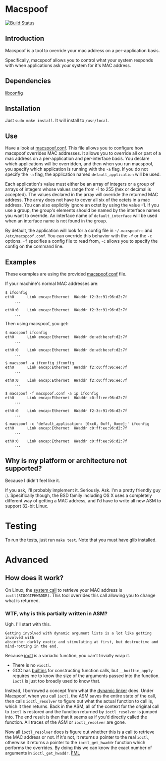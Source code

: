 Macspoof
========

[![Build Status](https://travis-ci.org/eatnumber1/macspoof.svg?branch=master)](https://travis-ci.org/eatnumber1/macspoof)

## Introduction
Macspoof is a tool to override your mac address on a per-application basis.

Specifically, macspoof allows you to control what your system responds with when
applications ask your system for it's MAC address.

## Dependencies
[libconfig][libconfig]

## Installation
Just `sudo make install`. It will install to `/usr/local`.

## Use
Have a look at [macspoof.conf][macspoof-conf]. This file allows you to configure
how macspoof overrides MAC addresses. It allows you to override all or part of a
mac address on a per-application and per-interface basis. You declare which
applications will be overridden, and then when you run macspoof, you specify
which application is running with the `-a` flag. If you do not specify the `-a`
flag, the application named `default_application` will be used.

Each application's value must either be an array of integers or a group of
arrays of integers whose values range from -1 to 255 (hex or decimal is
accepted). The values declared in the array will override the returned MAC
address. The array does not have to cover all six of the octets in a mac
address. You can also explicitly ignore an octet by using the value -1. If you
use a group, the group's elements should be named by the interface names you
want to override. An interface name of `default_interface` will be used when an
interface name is not found in the group.

By default, the application will look for a config file in `~/.macspoofrc` and
`/etc/macspoof.conf`. You can override this behavior with the `-f` or the `-c`
options. `-f` specifies a config file to read from, `-c` allows you to specify
the config on the command line.

## Examples
These examples are using the provided [macspoof.conf][macspoof-conf] file.

If your machine's normal MAC addresses are:

```
$ ifconfig
eth0      Link encap:Ethernet  HWaddr f2:3c:91:96:d2:7f
    ...

eth0:0    Link encap:Ethernet  HWaddr f2:3c:91:96:d2:7f
    ...
```

Then using macspoof, you get:

```
$ macspoof ifconfig
eth0      Link encap:Ethernet  HWaddr de:ad:be:ef:d2:7f
    ...

eth0:0    Link encap:Ethernet  HWaddr de:ad:be:ef:d2:7f
    ...
```

```
$ macspoof -a ifconfig ifconfig
eth0      Link encap:Ethernet  HWaddr f2:c0:ff:96:ee:7f
    ...

eth0:0    Link encap:Ethernet  HWaddr f2:c0:ff:96:ee:7f
    ...
```

```
$ macspoof -f macspoof.conf -a ip ifconfig
eth0      Link encap:Ethernet  HWaddr c0:ff:ee:96:d2:7f
    ...

eth0:0    Link encap:Ethernet  HWaddr f2:3c:91:96:d2:7f
    ...
```

```
$ macspoof -c 'default_application: [0xc0, 0xff, 0xee];' ifconfig
eth0      Link encap:Ethernet  HWaddr c0:ff:ee:96:d2:7f
    ...

eth0:0    Link encap:Ethernet  HWaddr c0:ff:ee:96:d2:7f
    ...
```

## Why is my platform or architecture not supported?
Because I didn't feel like it.

If you ask, I'll probably implement it. Seriously. Ask. I'm a pretty friendly
guy :). Specifically though, the BSD family including OS X uses a completely
different way of getting a MAC address, and I'd have to write all new ASM to
support 32-bit Linux.

# Testing
To run the tests, just run `make test`. Note that you must have glib installed.

# Advanced

## How does it work?
On Linux, the [system call][SIOCGIFHWADDR] to retrieve your MAC address is
`ioctl(SIOCGIFHWADDR)`. This tool overrides this call allowing you to change
what is returned.

### WTF, why is this partially written in ASM?
Ugh. I'll start with this.

    Getting involved with dynamic argument lists is a lot like getting involved with
    absinthe: darkly exotic and stimulating at first, but destructive and
    mind-rotting in the end.

Because [ioctl][ioctl] is a variadic function, you can't trivially wrap it.

 * There is no `vioctl`.
 * GCC has [builtins][GCC-call-construct] for constructing function calls, but
   `__builtin_apply` requires me to know the size of the arguments passed into
   the function. `ioctl` is just too broadly used to know that.

Instead, I borrowed a concept from what the [dynamic linker][dyld] does. Under
Macspoof, when you call `ioctl`, the ASM saves the entire state of the call,
then calls `ioctl_resolver` to figure out what the actual function to call is,
which it then returns. Back in the ASM, all of the context for the original call
to `ioctl` is restored and the function returned by `ioctl_resolver` is jumped
into. The end result is then that it seems as if you'd directly called the
function. All traces of the ASM or `ioctl_resolver` are gone.

Now all `ioctl_resolver` does is figure out whether this is a call to retrieve
the MAC address or not. If it's not, it returns a pointer to the real `ioctl`,
otherwise it returns a pointer to the `ioctl_get_hwaddr` function which performs
the overrides. By doing this we can know the exact number of arguments in
`ioctl_get_hwaddr`. [FML][FML]

[macspoof-conf]: https://github.com/eatnumber1/macspoof/blob/master/macspoof.conf
[libconfig]: http://www.hyperrealm.com/libconfig/
[FML]: http://www.fmylife.com/
[dyld]: http://en.wikipedia.org/wiki/Dynamic_linking
[GCC-call-construct]: http://gcc.gnu.org/onlinedocs/gcc/Constructing-Calls.html
[ioctl]: http://man7.org/linux/man-pages/man2/ioctl.2.html
[SIOCGIFHWADDR]: http://man7.org/linux/man-pages/man7/netdevice.7.html
